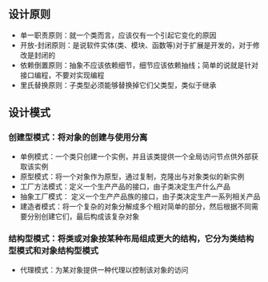 
## 设计原则
- 单一职责原则：就一个类而言，应该仅有一个引起它变化的原因
- 开放-封闭原则：是说软件实体(类、模块、函数等)对于扩展是开发的，对于修改是封闭的
- 依赖倒置原则：抽象不应该依赖细节，细节应该依赖抽线；简单的说就是针对接口编程，不要对实现编程
- 里氏替换原则：子类型必须能够替换掉它们父类型，类似于继承


## 设计模式

### 创建型模式：将对象的创建与使用分离

- 单例模式：一个类只创建一个实例，并且该类提供一个全局访问节点供外部获取该实例
- 原型模式：将一个对象作为原型，通过复制，克隆出与对象类似的新实例
- 工厂方法模式：定义一个生产产品的接口，由子类决定生产什么产品
- 抽象工厂模式： 定义一个生产产品族的接口，由子类决定生产一系列相关产品
- 建造者模式：将一个复杂的对象分解成多个相对简单的部分，然后根据不同需要分别创建它们，最后构成该复杂对象

### 结构型模式：将类或对象按某种布局组成更大的结构，它分为类结构型模式和对象结构型模式

- 代理模式：为某对象提供一种代理以控制该对象的访问